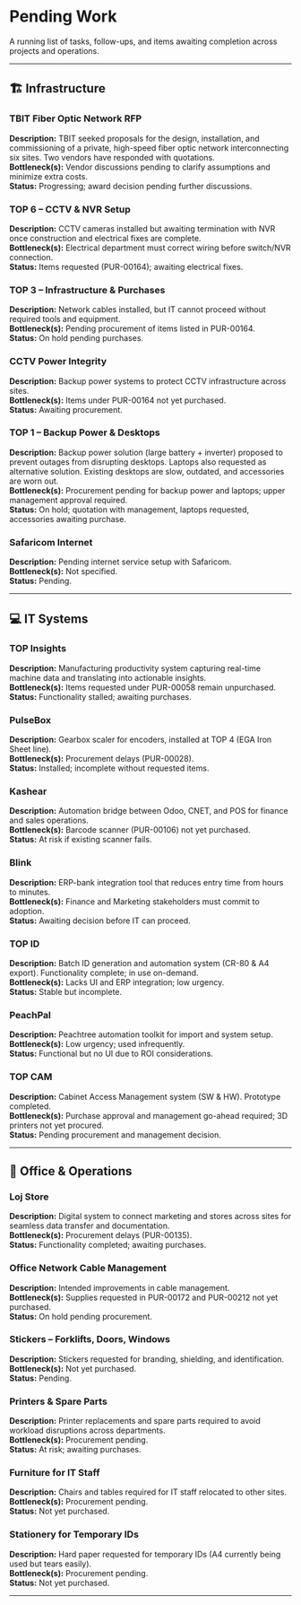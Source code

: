 # Pending Work

A running list of tasks, follow-ups, and items awaiting completion across projects and operations.

---

## 🏗 Infrastructure

### TBIT Fiber Optic Network RFP

**Description:** TBIT seeked proposals for the design, installation, and commissioning of a private, high-speed fiber optic network interconnecting six sites. Two vendors have responded with quotations.  
**Bottleneck(s):** Vendor discussions pending to clarify assumptions and minimize extra costs.  
**Status:** Progressing; award decision pending further discussions.

### TOP 6 – CCTV & NVR Setup

**Description:** CCTV cameras installed but awaiting termination with NVR once construction and electrical fixes are complete.  
**Bottleneck(s):** Electrical department must correct wiring before switch/NVR connection.  
**Status:** Items requested (PUR-00164); awaiting electrical fixes.

### TOP 3 – Infrastructure & Purchases

**Description:** Network cables installed, but IT cannot proceed without required tools and equipment.  
**Bottleneck(s):** Pending procurement of items listed in PUR-00164.  
**Status:** On hold pending purchases.

### CCTV Power Integrity

**Description:** Backup power systems to protect CCTV infrastructure across sites.  
**Bottleneck(s):** Items under PUR-00164 not yet purchased.  
**Status:** Awaiting procurement.

### TOP 1 – Backup Power & Desktops

**Description:** Backup power solution (large battery + inverter) proposed to prevent outages from disrupting desktops. Laptops also requested as alternative solution. Existing desktops are slow, outdated, and accessories are worn out.  
**Bottleneck(s):** Procurement pending for backup power and laptops; upper management approval required.  
**Status:** On hold; quotation with management, laptops requested, accessories awaiting purchase.

### Safaricom Internet

**Description:** Pending internet service setup with Safaricom.  
**Bottleneck(s):** Not specified.  
**Status:** Pending.

---

## 💻 IT Systems

### TOP Insights

**Description:** Manufacturing productivity system capturing real-time machine data and translating into actionable insights.  
**Bottleneck(s):** Items requested under PUR-00058 remain unpurchased.  
**Status:** Functionality stalled; awaiting purchases.

### PulseBox

**Description:** Gearbox scaler for encoders, installed at TOP 4 (EGA Iron Sheet line).  
**Bottleneck(s):** Procurement delays (PUR-00028).  
**Status:** Installed; incomplete without requested items.

### Kashear

**Description:** Automation bridge between Odoo, CNET, and POS for finance and sales operations.  
**Bottleneck(s):** Barcode scanner (PUR-00106) not yet purchased.  
**Status:** At risk if existing scanner fails.

### Blink

**Description:** ERP-bank integration tool that reduces entry time from hours to minutes.  
**Bottleneck(s):** Finance and Marketing stakeholders must commit to adoption.  
**Status:** Awaiting decision before IT can proceed.

### TOP ID

**Description:** Batch ID generation and automation system (CR-80 & A4 export). Functionality complete; in use on-demand.  
**Bottleneck(s):** Lacks UI and ERP integration; low urgency.  
**Status:** Stable but incomplete.

### PeachPal

**Description:** Peachtree automation toolkit for import and system setup.  
**Bottleneck(s):** Low urgency; used infrequently.  
**Status:** Functional but no UI due to ROI considerations.

### TOP CAM

**Description:** Cabinet Access Management system (SW & HW). Prototype completed.  
**Bottleneck(s):** Purchase approval and management go-ahead required; 3D printers not yet procured.  
**Status:** Pending procurement and management decision.

---

## 🏢 Office & Operations

### Loj Store

**Description:** Digital system to connect marketing and stores across sites for seamless data transfer and documentation.  
**Bottleneck(s):** Procurement delays (PUR-00135).  
**Status:** Functionality completed; awaiting purchases.

### Office Network Cable Management

**Description:** Intended improvements in cable management.  
**Bottleneck(s):** Supplies requested in PUR-00172 and PUR-00212 not yet purchased.  
**Status:** On hold pending procurement.

### Stickers – Forklifts, Doors, Windows

**Description:** Stickers requested for branding, shielding, and identification.  
**Bottleneck(s):** Not yet purchased.  
**Status:** Pending.

### Printers & Spare Parts

**Description:** Printer replacements and spare parts required to avoid workload disruptions across departments.  
**Bottleneck(s):** Procurement pending.  
**Status:** At risk; awaiting purchases.

### Furniture for IT Staff

**Description:** Chairs and tables required for IT staff relocated to other sites.  
**Bottleneck(s):** Procurement pending.  
**Status:** Not yet purchased.

### Stationery for Temporary IDs

**Description:** Hard paper requested for temporary IDs (A4 currently being used but tears easily).  
**Bottleneck(s):** Procurement pending.  
**Status:** Not yet purchased.

---
